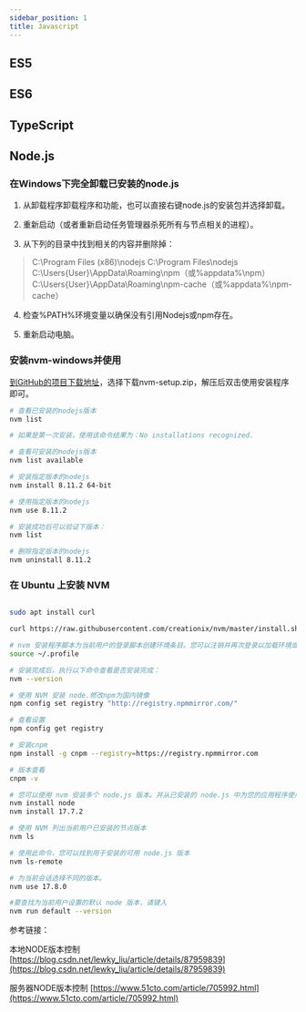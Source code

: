 ```yaml
---
sidebar_position: 1
title: Javascript
---
```


## ES5

## ES6

## TypeScript


## Node.js

### 在Windows下完全卸载已安装的node.js

1. 从卸载程序卸载程序和功能，也可以直接右键node.js的安装包并选择卸载。

2. 重新启动（或者重新启动任务管理器杀死所有与节点相关的进程）。

3. 从下列的目录中找到相关的内容并删除掉：

> C:\Program Files (x86)\nodejs
> C:\Program Files\nodejs
> C:\Users\{User}\AppData\Roaming\npm（或%appdata%\npm）
> C:\Users\{User}\AppData\Roaming\npm-cache（或%appdata%\npm-cache）

4. 检查%PATH%环境变量以确保没有引用Nodejs或npm存在。

5. 重新启动电脑。

### 安装nvm-windows并使用

[到GitHub的项目下载地址](https://github.com/coreybutler/nvm-windows/releases)，选择下载nvm-setup.zip，解压后双击使用安装程序即可。

```bash
# 查看已安装的nodejs版本
nvm list

# 如果是第一次安装，使用该命令结果为：No installations recognized.

# 查看可安装的nodejs版本
nvm list available

# 安装指定版本的nodejs
nvm install 8.11.2 64-bit

# 使用指定版本的nodejs
nvm use 8.11.2

# 安装成功后可以验证下版本：
nvm list

# 删除指定版本的nodejs
nvm uninstall 8.11.2
```

### 在 Ubuntu 上安装 NVM

```bash

sudo apt install curl

curl https://raw.githubusercontent.com/creationix/nvm/master/install.sh | bash

# nvm 安装程序脚本为当前用户的登录脚本创建环境条目。您可以注销并再次登录以加载环境或执行以下命令来执行相同操作。
source ~/.profile

# 安装完成后，执行以下命令查看是否安装完成：
nvm --version

# 使用 NVM 安装 node.修改npm为国内镜像
npm config set registry "http://registry.npmmirror.com/"

# 查看设置
npm config get registry

# 安装cnpm
npm install -g cnpm --registry=https://registry.npmmirror.com

# 版本查看
cnpm -v

# 您可以使用 nvm 安装多个 node.js 版本。并从已安装的 node.js 中为您的应用程序使用所需的版本。安装最新版本的 node.js。这里的 node 是最新版本的别名
nvm install node
nvm install 17.7.2

# 使用 NVM 列出当前用户已安装的节点版本
nvm ls

# 使用此命令，您可以找到用于安装的可用 node.js 版本
nvm ls-remote

# 为当前会话选择不同的版本。
nvm use 17.8.0

#要查找为当前用户设置的默认 node 版本，请键入
nvm run default --version
```

参考链接：

本地NODE版本控制
[https://blog.csdn.net/lewky_liu/article/details/87959839](https://blog.csdn.net/lewky_liu/article/details/87959839)

服务器NODE版本控制
[https://www.51cto.com/article/705992.html](https://www.51cto.com/article/705992.html)
